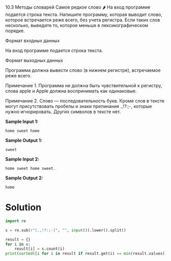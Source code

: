 10.3 Методы словарей
Самое редкое слово 🌶️
На вход программе подается строка текста. Напишите программу, которая выводит слово, которое встречается реже всего, без учета регистра. Если таких слов несколько, выведите то, которое меньше в лексикографическом порядке.

Формат входных данных

На вход программе подается строка текста.

Формат выходных данных

Программа должна вывести слово (в нижнем регистре), встречаемое реже всего.

Примечание 1. Программа не должна быть чувствительной к регистру, слова apple и Apple должна воспринимать как одинаковые.

Примечание 2. Слово — последовательность букв. Кроме слов в тексте могут присутствовать пробелы и знаки препинания .,!?:;-, которые нужно игнорировать. Других символов в тексте нет.

**Sample Input 1:**
```
home sweet home
```
**Sample Output 1:**
```
sweet
```
**Sample Input 2:**
```
home sweet home sweet.
```
**Sample Output 2:**
```
home
```
# Solution
```python
import re

s = re.sub(r"[.,!?:;-]", "", input()).lower().split()

result = {}
for i in s:
    result[i] = s.count(i)
print(sorted([i for i in result if result.get(i) == min(result.values())])[0])
```